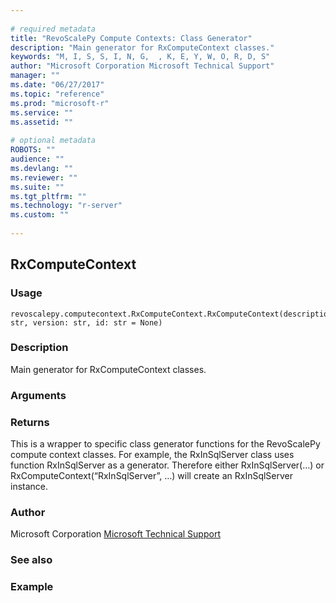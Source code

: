 ```yaml
--- 
 
# required metadata 
title: "RevoScalePy Compute Contexts: Class Generator" 
description: "Main generator for RxComputeContext classes." 
keywords: "M, I, S, S, I, N, G,  , K, E, Y, W, O, R, D, S" 
author: "Microsoft Corporation Microsoft Technical Support" 
manager: "" 
ms.date: "06/27/2017" 
ms.topic: "reference" 
ms.prod: "microsoft-r" 
ms.service: "" 
ms.assetid: "" 
 
# optional metadata 
ROBOTS: "" 
audience: "" 
ms.devlang: "" 
ms.reviewer: "" 
ms.suite: "" 
ms.tgt_pltfrm: "" 
ms.technology: "r-server" 
ms.custom: "" 
 
---
```


## RxComputeContext


### Usage



```
revoscalepy.computecontext.RxComputeContext.RxComputeContext(description: str, version: str, id: str = None)
```




### Description

Main generator for RxComputeContext classes.


### Arguments


### Returns

This is a wrapper to specific class generator functions for the
RevoScalePy compute context classes. For example, the RxInSqlServer class
uses function RxInSqlServer as a generator. Therefore either
RxInSqlServer(…) or RxComputeContext(“RxInSqlServer”, …) will create an
RxInSqlServer instance.


### Author

Microsoft Corporation [Microsoft Technical Support](https://go.microsoft.com/fwlink/?LinkID=698556&clcid=0x409.md)


### See also


### Example
